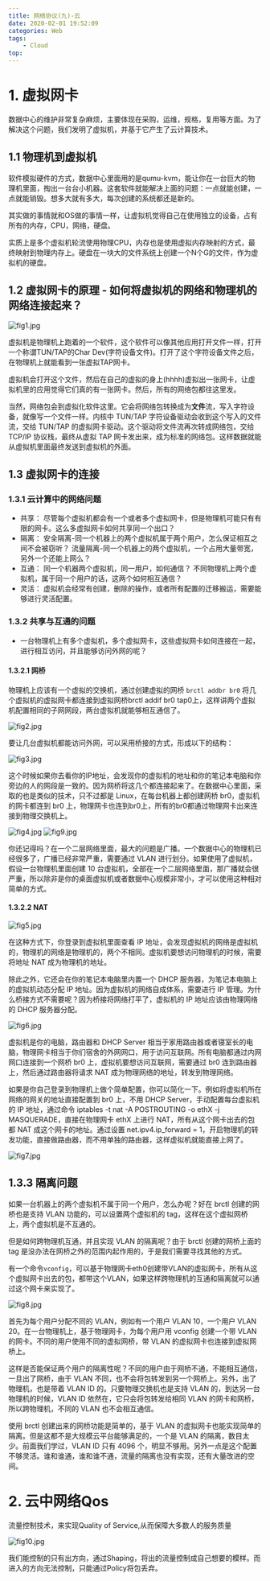 ```yaml
---
title: 网络协议(九)-云
date: 2020-02-01 19:52:09
categories: Web
tags:
    - Cloud
top:
---
```

# 1. 虚拟网卡

数据中心的维护非常复杂麻烦，主要体现在采购，运维，规格，复用等方面。为了解决这个问题，我们发明了虚拟机，并基于它产生了云计算技术。

## 1.1 物理机到虚拟机

软件模拟硬件的方式，数据中心里面用的是qumu-kvm，能让你在一台巨大的物理机里面，掏出一台台小机器。这套软件就能解决上面的问题：一点就能创建，一点就能销毁。想多大就有多大，每次创建的系统都还是新的。

其实做的事情就和OS做的事情一样，让虚拟机觉得自己在使用独立的设备，占有所有的内存，CPU，网络，硬盘。

实质上是多个虚拟机轮流使用物理CPU，内存也是使用虚拟内存映射的方式，最终映射到物理内存上。硬盘在一块大的文件系统上创建一个N个G的文件，作为虚拟机的硬盘。

## 1.2 虚拟网卡的原理 - 如何将虚拟机的网络和物理机的网络连接起来？ 

![fig1.jpg](https://i.loli.net/2020/02/02/PkNpQgShKDFRtyx.jpg)

虚拟机是物理机上跑着的一个软件，这个软件可以像其他应用打开文件一样，打开一个称谓TUN/TAP的Char Dev(字符设备文件)。打开了这个字符设备文件之后，在物理机上就能看到一张虚拟TAP网卡。

虚拟机会打开这个文件，然后在自己的虚拟的身上(hhhh)虚拟出一张网卡，让虚拟机里的应用觉得它们真的有一张网卡。然后，所有的网络包都往这里发。

当然，网络包会到虚拟化软件这里。它会将网络包转换成为**文件**流，写入字符设备，就像写一个文件一样。内核中 TUN/TAP 字符设备驱动会收到这个写入的文件流，交给 TUN/TAP 的虚拟网卡驱动。这个驱动将文件流再次转成网络包，交给 TCP/IP 协议栈，最终从虚拟 TAP 网卡发出来，成为标准的网络包。这样数据就能从虚拟机里面最终发送到虚拟机的外面。

## 1.3 虚拟网卡的连接

### 1.3.1 云计算中的网络问题

+ 共享： 尽管每个虚拟机都会有一个或者多个虚拟网卡，但是物理机可能只有有限的网卡。这么多虚拟网卡如何共享同一个出口？ 
+ 隔离： 安全隔离-同一个机器上的两个虚拟机属于两个用户，怎么保证相互之间不会被窃听？  流量隔离-同一个机器上的两个虚拟机，一个占用大量带宽，另外一个还能上网么？ 
+ 互通： 同一个机器两个虚拟机，同一用户，如何通信？ 不同物理机上两个虚拟机，属于同一个用户的话，这两个如何相互通信？ 
+ 灵活： 虚拟机会经常有创建，删除的操作，或者所有配置的迁移搬运，需要能够进行灵活配置。

### 1.3.2 共享与互通的问题

+ 一台物理机上有多个虚拟机，多个虚拟网卡，这些虚拟网卡如何连接在一起，进行相互访问，并且能够访问外网的呢？ 

#### 1.3.2.1 网桥
物理机上应该有一个虚拟的交换机，通过创建虚拟的网桥  `brctl addbr br0` 将几个虚拟机的虚拟网卡都连接到虚拟网桥brctl addif br0 tap0上，这样讲两个虚拟机配置相同的子网网段，两台虚拟机就能够相互通信了。

![fig2.jpg](https://i.loli.net/2020/02/02/f9AW6sK2tF4qNMO.jpg)

要让几台虚拟机都能访问外网，可以采用桥接的方式，形成以下的结构：

![fig3.jpg](https://i.loli.net/2020/02/02/WA1KMhrXbvt4ke9.jpg)

这个时候如果你去看你的IP地址，会发现你的虚拟机的地址和你的笔记本电脑和你旁边的人的网段是一致的。因为网桥将这几个都连接起来了。在数据中心里面，采取的也是类似的技术，只不过都是 Linux，在每台机器上都创建网桥 br0，虚拟机的网卡都连到 br0 上，物理网卡也连到br0上，所有的br0都通过物理网卡出来连接到物理交换机上。

![fig4.jpg](https://i.loli.net/2020/02/02/HyPYxt9M5Ob2gJd.jpg)
![fig9.jpg](https://i.loli.net/2020/02/02/nkVRqf7bU1YtDPi.jpg)

你还记得吗？在一个二层网络里面，最大的问题是广播。一个数据中心的物理机已经很多了，广播已经非常严重，需要通过 VLAN 进行划分。如果使用了虚拟机，假设一台物理机里面创建 10 台虚拟机，全部在一个二层网络里面，那广播就会很严重，所以除非是你的桌面虚拟机或者数据中心规模非常小，才可以使用这种相对简单的方式。

#### 1.3.2.2 NAT

![fig5.jpg](https://i.loli.net/2020/02/02/rnV3TutSEp9Z72B.jpg)

在这种方式下，你登录到虚拟机里面查看 IP 地址，会发现虚拟机的网络是虚拟机的，物理机的网络是物理机的，两个不相同。虚拟机要想访问物理机的时候，需要将地址 NAT 成为物理机的地址。

除此之外，它还会在你的笔记本电脑里内置一个 DHCP 服务器，为笔记本电脑上的虚拟机动态分配 IP 地址。因为虚拟机的网络自成体系，需要进行 IP 管理。为什么桥接方式不需要呢？因为桥接将网络打平了，虚拟机的 IP 地址应该由物理网络的 DHCP 服务器分配。

![fig6.jpg](https://i.loli.net/2020/02/02/9PSTLm8MdbO6f3v.jpg)

虚拟机是你的电脑，路由器和 DHCP Server 相当于家用路由器或者寝室长的电脑，物理网卡相当于你们宿舍的外网网口，用于访问互联网。所有电脑都通过内网网口连接到一个网桥 br0 上，虚拟机要想访问互联网，需要通过 br0 连到路由器上，然后通过路由器将请求 NAT 成为物理网络的地址，转发到物理网络。

如果是你自己登录到物理机上做个简单配置，你可以简化一下。例如将虚拟机所在网络的网关的地址直接配置到 br0 上，不用 DHCP Server，手动配置每台虚拟机的 IP 地址，通过命令 iptables -t nat -A POSTROUTING -o ethX -j MASQUERADE，直接在物理网卡 ethX 上进行 NAT，所有从这个网卡出去的包都 NAT 成这个网卡的地址。通过设置 net.ipv4.ip_forward = 1，开启物理机的转发功能，直接做路由器，而不用单独的路由器，这样虚拟机就能直接上网了。

![fig7.jpg](https://i.loli.net/2020/02/02/6nB4Z2ekyQMivqP.jpg)

## 1.3.3 隔离问题

如果一台机器上的两个虚拟机不属于同一个用户，怎么办呢？好在 brctl 创建的网桥也是支持 VLAN 功能的，可以设置两个虚拟机的 tag，这样在这个虚拟网桥上，两个虚拟机是不互通的。

但是如何跨物理机互通，并且实现 VLAN 的隔离呢？由于 brctl 创建的网桥上面的 tag 是没办法在网桥之外的范围内起作用的，于是我们需要寻找其他的方式。

有一个命令`vconfig`，可以基于物理网卡eth0创建带VLAN的虚拟网卡，所有从这个虚拟网卡出去的包，都带这个VLAN，如果这样跨物理机的互通和隔离就可以通过这个网卡来实现了。

![fig8.jpg](https://i.loli.net/2020/02/02/HtvwWh5iqmpDfze.jpg)

首先为每个用户分配不同的 VLAN，例如有一个用户 VLAN 10，一个用户 VLAN 20。在一台物理机上，基于物理网卡，为每个用户用 vconfig 创建一个带 VLAN 的网卡。不同的用户使用不同的虚拟网桥，带 VLAN 的虚拟网卡也连接到虚拟网桥上。

这样是否能保证两个用户的隔离性呢？不同的用户由于网桥不通，不能相互通信，一旦出了网桥，由于 VLAN 不同，也不会将包转发到另一个网桥上。另外，出了物理机，也是带着 VLAN ID 的。只要物理交换机也是支持 VLAN 的，到达另一台物理机的时候，VLAN ID 依然在，它只会将包转发给相同 VLAN 的网卡和网桥，所以跨物理机，不同的 VLAN 也不会相互通信。

使用 brctl 创建出来的网桥功能是简单的，基于 VLAN 的虚拟网卡也能实现简单的隔离。但是这都不是大规模云平台能够满足的，一个是 VLAN 的隔离，数目太少。前面我们学过，VLAN ID 只有 4096 个，明显不够用。另外一点是这个配置不够灵活。谁和谁通，谁和谁不通，流量的隔离也没有实现，还有大量改进的空间。

# 2. 云中网络Qos

流量控制技术，来实现Quality of Service,从而保障大多数人的服务质量

![fig10.jpg](https://i.loli.net/2020/02/02/joSwOU5tpml7a6n.jpg)

我们能控制的只有出方向，通过Shaping，将出的流量控制成自己想要的模样。而进入的方向无法控制，只能通过Policy将包丢弃。